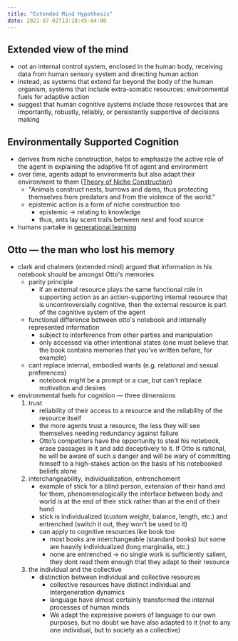 ```yaml
---
title: "Extended Mind Hypothesis"
date: 2021-07-02T13:18:45-04:00
---
```


## Extended view of the mind
-   not an internal control system, enclosed in the human body, receiving data from human sensory system and directing human action
-   instead, as systems that extend far beyond the body of the human organism, systems that include extra-somatic resources: environmental fuels for adaptive action
-   suggest that human cognitive systems include those resources that are importantly, robustly, reliably, or persistently supportive of decisions making

## Environmentally Supported Cognition
-   derives from niche construction, helps to emphasize the active role of the agent in explaining the adaptive fit of agent and environment
-   over time, agents adapt to environments but also adapt their environment to them ([Theory of Niche Construction](thoughts/Theory%20of%20Niche%20Construction.md))
	-   "Animals construct nests, burrows and dams, thus protecting themselves from predators and from the violence of the world."
	-   epistemic action is a form of niche construction too
		-   epistemic → relating to knowledge
		-   thus, ants lay scent trails between nest and food source
- humans partake in [generational learning](thoughts/generational%20learning.md)

##  Otto — the man who lost his memory
-   clark and chalmers (extended mind) argued that information in his notebook should be amongst Otto's memories
	-   parity principle
		-   if an external resource plays the same functional role in supporting action as an action-supporting internal resource that is uncontroversially cognitive, then the external resource is part of the cognitive system of the agent
	-   functional difference between otto's notebook and internally represented information
		-   subject to interference from other parties and manipulation
		-   only accessed via other intentional states (one must believe that the book contains memories that you've written before, for example)
	-   cant replace internal, embodied wants (e.g. relational and sexual preferences)
		-   notebook might be a prompt or a cue, but can't replace motivation and desires
-   environmental fuels for cognition — three dimensions
	1.  trust
		-   reliability of their access to a resource and the reliability of the resource itself
		-   the more agents trust a resource, the less they will see themselves needing redundancy against failure
		-   Otto’s competitors have the opportunity to steal his notebook, erase passages in it and add deceptively to it. If Otto is rational, he will be aware of such a danger and will be wary of committing himself to a high-stakes action on the basis of his notebooked beliefs alone
	2.  interchangeability, individualization, entrenchement
		-   example of stick for a blind person, extension of their hand and for them, phenomenologically the interface between body and world is at the end of their stick rather than at the end of their hand
		-   stick is individualized (custom weight, balance, length, etc.) and entrenched (switch it out, they won't be used to it)
		-   can apply to cognitive resources like book too
			-   most books are interchangeable (standard books) but some are heavily individualized (long marginalia, etc.)
			-   none are entrenched → no single work is sufficiently salient, they dont read them enough that they adapt to their resource
	3.  the individual and the collective
		-   distinction between individual and collective resources
			-   collective resources have distinct individual and intergeneration dynamics
			-   language have almost certainly transformed the internal processes of human minds
			-   We adapt the expressive powers of language to our own purposes, but no doubt we have also adapted to it (not to any one individual, but to society as a collective)